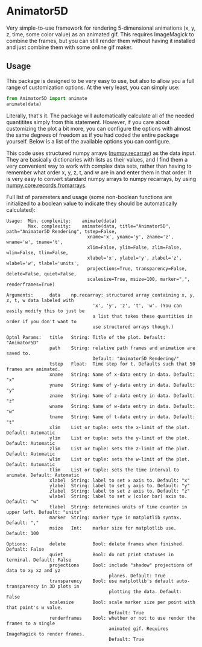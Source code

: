 # Animator5D
Very simple-to-use framework for rendering 5-dimensional animations (x, y, z, time, some color value) as an animated gif. This requires ImageMagick to combine the frames, but you can still render them without having it installed and just combine them with some online gif maker.

## Usage
This package is designed to be very easy to use, but also to allow you a full range of customization options. At the very least, you can simply use:
```python
from Animator5D import animate
animate(data)
```
Literally, that's it. The package will automatically calculate all of the needed quantitites simply from this statement. However, if you care about customizing the plot a bit more, you can configure the options with almost the same degrees of freedom as if you had coded the entire package yourself. Below is a list of the available options you can configure.

This code uses structured numpy arrays ([numpy.recarray](http://docs.scipy.org/doc/numpy/reference/generated/numpy.recarray.html)) as the data input. They are basically dictionaries with lists as their values, and I find them a very convenient way to work with complex data sets, rather than having to remember what order x, y, z, t, and w are in and enter them in that order. It is very easy to convert standard numpy arrays to numpy recarrays, by using [numpy.core.records.fromarrays](http://docs.scipy.org/doc/numpy/reference/generated/numpy.core.records.fromarrays.html).

Full list of parameters and usage (some non-boolean functions are initialized to a boolean value to indicate they should be automatically calculated):

    Usage:  Min. complexity:    animate(data)
            Max. complexity:    animate(data, title="Animator5D", path="Animator5D Rendering", tstep=False, 
                                  xname='x', yname='y', zname='z', wname='w', tname='t', 
                                  xlim=False, ylim=False, zlim=False, wlim=False, tlim=False, 
                                  xlabel='x', ylabel='y', zlabel='z', wlabel='w', tlabel='units', 
                                  projections=True, transparency=False, delete=False, quiet=False, 
                                  scalesize=True, msize=100, marker=",", renderframes=True)

    Arguments:      data    np.recarray: structured array containing x, y, z, t, w data labeled with
                                    'x', 'y', 'z', 't', 'w'. (You can easily modify this to just be  
                                    a list that takes these quantities in order if you don't want to
                                    use structured arrays though.)
                    
    Optnl Params:   title   String: Title of the plot. Default: "Animator5D"
                    path    String: relative path frames and animation are saved to. 
                                    Default: "Animator5D Rendering/"
                    tstep   Float:  Time step for t. Defaults such that 50 frames are animated.
                    xname   String: Name of x-data entry in data. Default: "x"
                    yname   String: Name of y-data entry in data. Default: "y"
                    zname   String: Name of z-data entry in data. Default: "z"
                    wname   String: Name of w-data entry in data. Default: "w"
                    tname   String: Name of t-data entry in data. Default: "t"
                    xlim    List or tuple: sets the x-limit of the plot. Default: Automatic
                    ylim    List or tuple: sets the y-limit of the plot. Default: Automatic
                    zlim    List or tuple: sets the z-limit of the plot. Default: Automatic 
                    wlim    List or tuple: sets the w-limit of the plot. Default: Automatic 
                    tlim    List or tuple: sets the time interval to animate. Default: Automatic
                    xlabel  String: label to set x axis to. Default: "x"
                    ylabel  String: label to set y axis to. Default: "y"
                    zlabel  String: label to set z axis to. Default: "z"
                    wlabel  String: label to set w (color bar) axis to. Default: "w"
                    tlabel  String: determines units of time counter in upper left. Default: "units"
                    marker  String: marker type in matplotlib syntax. Default: ","
                    msize   Int:    marker size for matplotlib use. Default: 100
                    
    Options:        delete          Bool: delete frames when finished. Defualt: False
                    quiet           Bool: do not print statuses in terminal. Default: False
                    projections     Bool: include "shadow" projections of data to xy xz and yz 
                                          planes. Default: True
                    transparency    Bool: use matplotlib's default auto-transparency in 3D plots in 
                                          plotting the data. Default: False 
                    scalesize       Bool: scale marker size per point with that point's w value. 
                                          Default: True 
                    renderframes    Bool: whether or not to use render the frames to a single
                                          animated gif. Requires ImageMagick to render frames.
                                          Default: True
